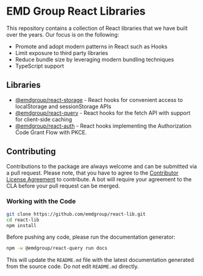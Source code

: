 # EMD Group React Libraries

This repository contains a collection of React libraries that we have built over the years. Our focus is on the following:

* Promote and adopt modern patterns in React such as Hooks
* Limit exposure to third party libraries
* Reduce bundle size by leveraging modern bundling techniques
* TypeScript support

## Libraries

* [@emdgroup/react-storage](./packages/storage#readme) - React hooks for convenient access to localStorage and sessionStorage APIs
* [@emdgroup/react-query](./packages/query#readme) - React hooks for the fetch API with support for client-side caching
* [@emdgroup/react-auth](./packages/auth#readme) - React hooks implementing the Authorization Code Grant Flow with PKCE.

## Contributing

Contributions to the package are always welcome and can be submitted via a pull request. Please note, that you have to agree to the [Contributor License Agreement](./CONTRIBUTING.md) to contribute. A bot will require your agreement to the CLA before your pull request can be merged.

### Working with the Code

```bash
git clone https://github.com/emdgroup/react-lib.git
cd react-lib
npm install
```

Before pushing any code, please run the documentation generator:

```bash
npm -w @emdgroup/react-query run docs
```

This will update the `README.md` file with the latest documentation generated from the source code. Do not edit `README.md` directly.

